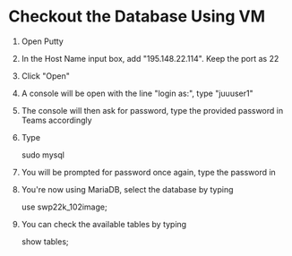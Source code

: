 # Checkout the Database Using VM 

1. Open Putty
2. In the Host Name input box, add "195.148.22.114". Keep the port as 22
3. Click "Open"
4. A console will be open with the line "login as:", type "juuuser1"
5. The console will then ask for password, type the provided password in Teams accordingly 
6. Type

    sudo mysql

7. You will be prompted for password once again, type the password in
8. You're now using MariaDB, select the database by typing

    use swp22k_102image;

9. You can check the available tables by typing

    show tables;